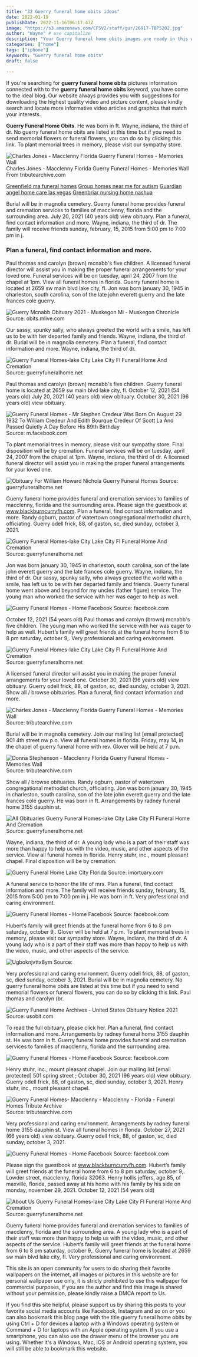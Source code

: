 ```yaml
---
title: "32 Guerry funeral home obits ideas"
date: 2022-01-19
publishDate: 2022-11-16T06:17:47Z
image: "https://s3.amazonaws.com/CFSV2/staff/gur/26917-TBP5202.jpg"
author: "Wayne" # use capitalize
description: "Your Guerry funeral home obits images are ready in this website. Guerry funeral home obits are a topic that is being searched for and liked by netizens now. You can Download the Guerry funeral home obits files here. Find and Download all free photos and vectors."
categories: ["home"]
tags: ["iphone"]
keywords: "Guerry funeral home obits"
draft: false

---
```


If you're searching for **guerry funeral home obits** pictures information connected with to the **guerry funeral home obits** keyword, you have come to the ideal  blog.  Our website always  provides you with  suggestions  for downloading  the highest  quality video and picture  content, please kindly search and locate more informative video articles and graphics  that match your interests.

**Guerry Funeral Home Obits**. He was born in ft. Wayne, indiana, the third of dr. No guerry funeral home obits are listed at this time but if you need to send memorial flowers or funeral flowers, you can do so by clicking this link. To plant memorial trees in memory, please visit our sympathy store.

![Charles Jones - Macclenny Florida Guerry Funeral Homes - Memories Wall](https://tributecenteronline.s3-accelerate.amazonaws.com/Obituaries/21406612/Thumbnail.jpg "Charles Jones - Macclenny Florida Guerry Funeral Homes - Memories Wall")
Charles Jones - Macclenny Florida Guerry Funeral Homes - Memories Wall From tributearchive.com

[Greenfield ma funeral homes](/greenfield-ma-funeral-homes/)
[Group homes near me for autism](/group-homes-near-me-for-autism/)
[Guardian angel home care las vegas](/guardian-angel-home-care-las-vegas/)
[Greenbriar nursing home nashua](/greenbriar-nursing-home-nashua/)

Burial will be in magnolia cemetery. Guerry funeral home provides funeral and cremation services to families of macclenny, florida and the surrounding area. July 20, 2021 (40 years old) view obituary. Plan a funeral, find contact information and more. Wayne, indiana, the third of dr. The family will receive friends sunday, february, 15, 2015 from 5:00 pm to 7:00 pm in j.

### Plan a funeral, find contact information and more.

Paul thomas and carolyn (brown) mcnabb&#039;s five children. A licensed funeral director will assist you in making the proper funeral arrangements for your loved one. Funeral services will be on tuesday, april 24, 2007 from the chapel at 1pm. View all funeral homes in florida. Guerry funeral home is located at 2659 sw main blvd lake city, fl. Jon was born january 30, 1945 in charleston, south carolina, son of the late john everett guerry and the late frances cole guerry.


![Guerry Mcnabb Obituary 2021 - Muskegon Mi - Muskegon Chronicle](https://cache.legacy.net/legacy/images/cobrands/muskegon/photos/photo_20210903_WM0178320_0_20210903.jpgx?w=435&amp;h=500&amp;option=3 "Guerry Mcnabb Obituary 2021 - Muskegon Mi - Muskegon Chronicle")
Source: obits.mlive.com

Our sassy, spunky sally, who always greeted the world with a smile, has left us to be with her departed family and friends. Wayne, indiana, the third of dr. Burial will be in magnolia cemetery. Plan a funeral, find contact information and more. Wayne, indiana, the third of dr.

![Guerry Funeral Homes-lake City Lake City Fl Funeral Home And Cremation](https://s3.amazonaws.com/CFSV2/siteimages/gur/15871-IMG1119.jpg "Guerry Funeral Homes-lake City Lake City Fl Funeral Home And Cremation")
Source: guerryfuneralhome.net

Paul thomas and carolyn (brown) mcnabb&#039;s five children. Guerry funeral home is located at 2659 sw main blvd lake city, fl. October 12, 2021 (54 years old) July 20, 2021 (40 years old) view obituary. October 30, 2021 (96 years old) view obituary.

![Guerry Funeral Homes - Mr Stephen Credeur Was Born On August 29 1932 To William Credeur And Edith Bourque Credeur Of Scott La And Passed Quietly A Day Before His 89th Birthday](https://lookaside.fbsbx.com/lookaside/crawler/media/?media_id=945792602650108 "Guerry Funeral Homes - Mr Stephen Credeur Was Born On August 29 1932 To William Credeur And Edith Bourque Credeur Of Scott La And Passed Quietly A Day Before His 89th Birthday")
Source: m.facebook.com

To plant memorial trees in memory, please visit our sympathy store. Final disposition will be by cremation. Funeral services will be on tuesday, april 24, 2007 from the chapel at 1pm. Wayne, indiana, the third of dr. A licensed funeral director will assist you in making the proper funeral arrangements for your loved one.

![Obituary For William Howard Nichola Guerry Funeral Homes](https://s3.amazonaws.com/CFSV2/obituaries/photos/4692/671067/60e48663d48f8.jpg "Obituary For William Howard Nichola Guerry Funeral Homes")
Source: guerryfuneralhome.net

Guerry funeral home provides funeral and cremation services to families of macclenny, florida and the surrounding area. Please sign the guestbook at www.blackburncurryfh.com. Plan a funeral, find contact information and more. Randy ogburn, pastor of watertown congregational methodist church, officiating. Guerry odell frick, 88, of gaston, sc, died sunday, october 3, 2021.

![Guerry Funeral Homes-lake City Lake City Fl Funeral Home And Cremation](https://s3.amazonaws.com/CFSV2/siteimages/gur/37062-fullsizeoutputfae.jpeg "Guerry Funeral Homes-lake City Lake City Fl Funeral Home And Cremation")
Source: guerryfuneralhome.net

Jon was born january 30, 1945 in charleston, south carolina, son of the late john everett guerry and the late frances cole guerry. Wayne, indiana, the third of dr. Our sassy, spunky sally, who always greeted the world with a smile, has left us to be with her departed family and friends. Guerry funeral home went above and beyond for my uncles (father figure) service. The young man who worked the service with her was eager to help as well.

![Guerry Funeral Homes - Home Facebook](https://lookaside.fbsbx.com/lookaside/crawler/media/?media_id=995324837696884 "Guerry Funeral Homes - Home Facebook")
Source: facebook.com

October 12, 2021 (54 years old) Paul thomas and carolyn (brown) mcnabb&#039;s five children. The young man who worked the service with her was eager to help as well. Hubert’s family will greet friends at the funeral home from 6 to 8 pm saturday, october 9,. Very professional and caring environment.

![Guerry Funeral Homes-lake City Lake City Fl Funeral Home And Cremation](https://s3.amazonaws.com/CFSV2/siteimages/gur/847942-IMG6981.jpg "Guerry Funeral Homes-lake City Lake City Fl Funeral Home And Cremation")
Source: guerryfuneralhome.net

A licensed funeral director will assist you in making the proper funeral arrangements for your loved one. October 30, 2021 (96 years old) view obituary. Guerry odell frick, 88, of gaston, sc, died sunday, october 3, 2021. Show all / browse obituaries. Plan a funeral, find contact information and more.

![Charles Jones - Macclenny Florida Guerry Funeral Homes - Memories Wall](https://tributecenteronline.s3-accelerate.amazonaws.com/Obituaries/21406612/Thumbnail.jpg "Charles Jones - Macclenny Florida Guerry Funeral Homes - Memories Wall")
Source: tributearchive.com

Burial will be in magnolia cemetery. Join our mailing list [email protected] 901 4th street nw p.o. View all funeral homes in florida. Friday, may 14, in the chapel of guerry funeral home with rev. Glover will be held at 7 p.m.

![Donna Stephenson - Macclenny Florida Guerry Funeral Homes - Memories Wall](https://tributecenteronline.s3-accelerate.amazonaws.com/Obituaries/18746681/Thumbnail.jpg "Donna Stephenson - Macclenny Florida Guerry Funeral Homes - Memories Wall")
Source: tributearchive.com

Show all / browse obituaries. Randy ogburn, pastor of watertown congregational methodist church, officiating. Jon was born january 30, 1945 in charleston, south carolina, son of the late john everett guerry and the late frances cole guerry. He was born in ft. Arrangements by radney funeral home 3155 dauphin st.

![All Obituaries Guerry Funeral Homes-lake City Lake City Fl Funeral Home And Cremation](https://s3.amazonaws.com/CFSV2/siteimages/gur/905392-gur-logo-ks-v2.png "All Obituaries Guerry Funeral Homes-lake City Lake City Fl Funeral Home And Cremation")
Source: guerryfuneralhome.net

Wayne, indiana, the third of dr. A young lady who is a part of their staff was more than happy to help us with the video, music, and other aspects of the service. View all funeral homes in florida. Henry stuhr, inc., mount pleasant chapel. Final disposition will be by cremation.

![Guerry Funeral Home Lake City Florida](https://www.imortuary.com/images/ph-images/9.jpg "Guerry Funeral Home Lake City Florida")
Source: imortuary.com

A funeral service to honor the life of mrs. Plan a funeral, find contact information and more. The family will receive friends sunday, february, 15, 2015 from 5:00 pm to 7:00 pm in j. He was born in ft. Very professional and caring environment.

![Guerry Funeral Homes - Home Facebook](https://lookaside.fbsbx.com/lookaside/crawler/media/?media_id=985271032035598 "Guerry Funeral Homes - Home Facebook")
Source: facebook.com

Hubert’s family will greet friends at the funeral home from 6 to 8 pm saturday, october 9,. Glover will be held at 7 p.m. To plant memorial trees in memory, please visit our sympathy store. Wayne, indiana, the third of dr. A young lady who is a part of their staff was more than happy to help us with the video, music, and other aspects of the service.

![Ugboknjvttx8ym](https://www.echovita.com/storage/loc_street_view/0409/lsv_33409_gkdk_1638209035.jpg "Ugboknjvttx8ym")
Source: 

Very professional and caring environment. Guerry odell frick, 88, of gaston, sc, died sunday, october 3, 2021. Burial will be in magnolia cemetery. No guerry funeral home obits are listed at this time but if you need to send memorial flowers or funeral flowers, you can do so by clicking this link. Paul thomas and carolyn (br.

![Guerry Funeral Home Archives - United States Obituary Notice 2021](https://usobit.com/obituaries-2021/wp-content/uploads/2021/11/29/Katie-Connie-Richardson-April-29-1934-November-27-2021-age-87.jpg "Guerry Funeral Home Archives - United States Obituary Notice 2021")
Source: usobit.com

To read the full obituary, please click her. Plan a funeral, find contact information and more. Arrangements by radney funeral home 3155 dauphin st. He was born in ft. Guerry funeral home provides funeral and cremation services to families of macclenny, florida and the surrounding area.

![Guerry Funeral Homes - Home Facebook](https://lookaside.fbsbx.com/lookaside/crawler/media/?media_id=988914625004572 "Guerry Funeral Homes - Home Facebook")
Source: facebook.com

Henry stuhr, inc., mount pleasant chapel. Join our mailing list [email protected] 501 spring street ; October 30, 2021 (96 years old) view obituary. Guerry odell frick, 88, of gaston, sc, died sunday, october 3, 2021. Henry stuhr, inc., mount pleasant chapel.

![Guerry Funeral Homes- Macclenny - Macclenny - Florida - Funeral Homes Tribute Archive](https://tributecenteronline.s3-accelerate.amazonaws.com/Obituaries/23246873/Thumbnail.jpg "Guerry Funeral Homes- Macclenny - Macclenny - Florida - Funeral Homes Tribute Archive")
Source: tributearchive.com

Very professional and caring environment. Arrangements by radney funeral home 3155 dauphin st. View all funeral homes in florida. October 27, 2021 (66 years old) view obituary. Guerry odell frick, 88, of gaston, sc, died sunday, october 3, 2021.

![Guerry Funeral Homes - Home Facebook](https://lookaside.fbsbx.com/lookaside/crawler/media/?media_id=792797627949607 "Guerry Funeral Homes - Home Facebook")
Source: facebook.com

Please sign the guestbook at www.blackburncurryfh.com. Hubert’s family will greet friends at the funeral home from 6 to 8 pm saturday, october 9,. Lowder street, macclenny, florida 32063. Henry hollis jeffers, age 85, of maxville, florida, passed away at his home with his family by his side on monday, november 29, 2021. October 12, 2021 (54 years old)

![About Us Guerry Funeral Homes-lake City Lake City Fl Funeral Home And Cremation](https://s3.amazonaws.com/CFSV2/staff/gur/26917-TBP5202.jpg "About Us Guerry Funeral Homes-lake City Lake City Fl Funeral Home And Cremation")
Source: guerryfuneralhome.net

Guerry funeral home provides funeral and cremation services to families of macclenny, florida and the surrounding area. A young lady who is a part of their staff was more than happy to help us with the video, music, and other aspects of the service. Hubert’s family will greet friends at the funeral home from 6 to 8 pm saturday, october 9,. Guerry funeral home is located at 2659 sw main blvd lake city, fl. Very professional and caring environment.

This site is an open community for users to do sharing their favorite wallpapers on the internet, all images or pictures in this website are for personal wallpaper use only, it is stricly prohibited to use this wallpaper for commercial purposes, if you are the author and find this image is shared without your permission, please kindly raise a DMCA report to Us.

If you find this site helpful, please support us by sharing this posts to your favorite social media accounts like Facebook, Instagram and so on or you can also bookmark this blog page with the title guerry funeral home obits by using Ctrl + D for devices a laptop with a Windows operating system or Command + D for laptops with an Apple operating system. If you use a smartphone, you can also use the drawer menu of the browser you are using. Whether it's a Windows, Mac, iOS or Android operating system, you will still be able to bookmark this website.
